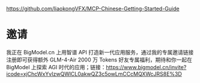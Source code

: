 https://github.com/liaokongVFX/MCP-Chinese-Getting-Started-Guide

# 邀请

我正在 BigModel.cn 上用智谱 API 打造新一代应用服务，通过我的专属邀请链接注册即可获得额外 GLM-4-Air 2000 万 Tokens 好友专属福利，期待和你一起在 BigModel 上探索 AGI 时代的应用；链接：https://www.bigmodel.cn/invite?icode=xjChcWxYvIzwQWlCL0akwQZ3c5owLmCCcMQXWcJRS8E%3D
